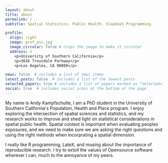 ```yaml
---
layout: about
title: about
permalink: /
subtitle: Spatial Statistics. Public Health. Slapdash Programming.

profile:
  align: right
  image: prof_pic.jpg
  image_circular: false # crops the image to make it circular
  address: >
    <p>University of Southern California</p>
    <p>3616 Trousdale Parkway</p>
    <p>Los Angeles, CA 90089</p>

news: false  # includes a list of news items
latest_posts: false  # includes a list of the newest posts
selected_papers: true # includes a list of papers marked as "selected={true}"
social: true  # includes social icons at the bottom of the page
---
```


My name is Andy Kampfschulte, I am a PhD student in the University of Southern California's Population, Health and Place program. I enjoy exploring the intersection of spatial sciences and statistics, and my research works to improve and shed light on statistical considerations in spatial public health. Spatial context is important when evaluating peoples exposures, and we need to make sure we are asking the right questions and using the right methods when incorprating a spatial dimension.

I really like R programming, LateX, and musing about the importance of reproducible research. I try to extoll the values of Opensource software wherever I can, much to the annoyance of my peers.

